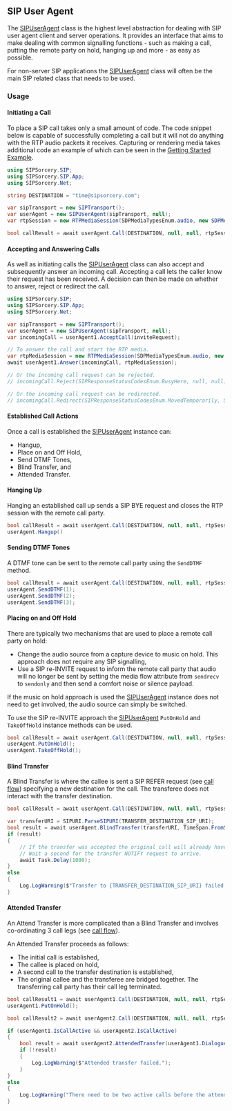 ## SIP User Agent

The [SIPUserAgent](xref:SIPSorcery.SIP.App.SIPUserAgent) class is the highest level abstraction for dealing with SIP user agent client and server operations. It provides an interface that aims to make dealing with common signalling functions - such as making a call, putting the remote party on hold, hanging up and more - as easy as possible.

For non-server SIP applications the [SIPUserAgent](xref:SIPSorcery.SIP.App.SIPUserAgent) class will often be the main SIP related class that needs to be used.

### Usage

#### Initiating a Call

To place a SIP call takes only a small amount of code. The code snippet below is capable of successfully completing a call but it will not do anything with the RTP audio packets it receives. Capturing or rendering media takes additional code an example of which can be seen in the [Getting Started Example](https://github.com/sipsorcery/sipsorcery/blob/master/examples/GetStarted/Program.cs).

````csharp
using SIPSorcery.SIP;
using SIPSorcery.SIP.App;
using SIPSorcery.Net;

string DESTINATION = "time@sipsorcery.com";

var sipTransport = new SIPTransport();
var userAgent = new SIPUserAgent(sipTransport, null);
var rtpSession = new RTPMediaSession(SDPMediaTypesEnum.audio, new SDPMediaFormat(SDPMediaFormatsEnum.PCMU) , AddressFamily.InterNetwork);

bool callResult = await userAgent.Call(DESTINATION, null, null, rtpSession);
````

#### Accepting and Answering Calls

As well as initiating calls the [SIPUserAgent](xref:SIPSorcery.SIP.App.SIPUserAgent) class can also accept and subsequently answer an incoming call. Accepting a call lets the caller know their request has been received. A decision can then be made on whether to answer, reject or redirect the call.

````csharp
using SIPSorcery.SIP;
using SIPSorcery.SIP.App;
using SIPSorcery.Net;

var sipTransport = new SIPTransport();
var userAgent = new SIPUserAgent(sipTransport, null);
var incomingCall = userAgent1.AcceptCall(inviteRequest);

// To answer the call and start the RTP media.
var rtpMediaSession = new RTPMediaSession(SDPMediaTypesEnum.audio, new SDPMediaFormat(SDPMediaFormatsEnum.PCMU), AddressFamily.InterNetwork);
await userAgent1.Answer(incomingCall, rtpMediaSession);

// Or the incoming call request can be rejected.
// incomingCall.Reject(SIPResponseStatusCodesEnum.BusyHere, null, null);

// Or the incoming call request can be redirected.
// incomingCall.Redirect(SIPResponseStatusCodesEnum.MovedTemporarily, SIPURI.ParseSIPURIRelaxed(destination));
````

#### Established Call Actions

Once a call is established the [SIPUserAgent](xref:SIPSorcery.SIP.App.SIPUserAgent) instance can:

 - Hangup,
 - Place on and Off Hold,
 - Send DTMF Tones,
 - Blind Transfer, and
 - Attended Transfer.

#### Hanging Up

Hanging an established call up sends a SIP BYE request and closes the RTP session with the remote call party.

````csharp
bool callResult = await userAgent.Call(DESTINATION, null, null, rtpSession);
userAgent.Hangup()
````

#### Sending DTMF Tones

A DTMF tone can be sent to the remote call party using the `SendDTMF` method.

````csharp
bool callResult = await userAgent.Call(DESTINATION, null, null, rtpSession);
userAgent.SendDTMF(1);
userAgent.SendDTMF(2);
userAgent.SendDTMF(3);
````

#### Placing on and Off Hold

There are typically two mechanisms that are used to place a remote call party on hold:

 - Change the audio source from a capture device to music on hold. This approach does not require any SIP signalling,
 - Use a SIP re-INVITE request to inform the remote call party that audio will no longer be sent by setting the media flow attribute from `sendrecv` to `sendonly` and then send a comfort noise or silence payload.

If the music on hold approach is used the [SIPUserAgent](xref:SIPSorcery.SIP.App.SIPUserAgent) instance does not need to get involved, the audio source can simply be switched.

To use the SIP re-INVITE approach the [SIPUserAgent](xref:SIPSorcery.SIP.App.SIPUserAgent) `PutOnHold` and `TakeOffHold` instance methods can be used.

````csharp
bool callResult = await userAgent.Call(DESTINATION, null, null, rtpSession);
userAgent.PutOnHold();
userAgent.TakeOffHold();
````

#### Blind Transfer

A Blind Transfer is where the callee is sent a SIP REFER request (see [call flow](callholdtransfer.md#blind-transfer)) specifying a new destination for the call. The transferee does not interact with the transfer destination.

````csharp
bool callResult = await userAgent.Call(DESTINATION, null, null, rtpSession);

var transferURI = SIPURI.ParseSIPURI(TRANSFER_DESTINATION_SIP_URI);
bool result = await userAgent.BlindTransfer(transferURI, TimeSpan.FromSeconds(TRANSFER_TIMEOUT_SECONDS), exitCts.Token);
if (result)
{
    // If the transfer was accepted the original call will already have been hungup.
    // Wait a second for the transfer NOTIFY request to arrive.
    await Task.Delay(1000);
}
else
{
    Log.LogWarning($"Transfer to {TRANSFER_DESTINATION_SIP_URI} failed.");
}
````

#### Attended Transfer

An Attend Transfer is more complicated than a Blind Transfer and involves co-ordinating 3 call legs (see [call flow](attendedtransfer.md#call-flow)).

An Attended Transfer proceeds as follows:

 - The initial call is established,
 - The callee is placed on hold,
 - A second call to the transfer destination is established,
 - The original callee and the transferee are bridged together. The transferring call party has their call leg terminated.

````csharp
bool callResult1 = await userAgent1.Call(DESTINATION, null, null, rtpSession);
userAgent1.PutOnHold();

bool callResult2 = await userAgent2.Call(DESTINATION, null, null, rtpSession);

if (userAgent1.IsCallActive && userAgent2.IsCallActive)
{
    bool result = await userAgent2.AttendedTransfer(userAgent1.Dialogue, TimeSpan.FromSeconds(TRANSFER_TIMEOUT_SECONDS), exitCts.Token);
    if (!result)
    {
        Log.LogWarning($"Attended transfer failed.");
    }
}
else
{
    Log.LogWarning("There need to be two active calls before the attended transfer can occur.");
}
````

